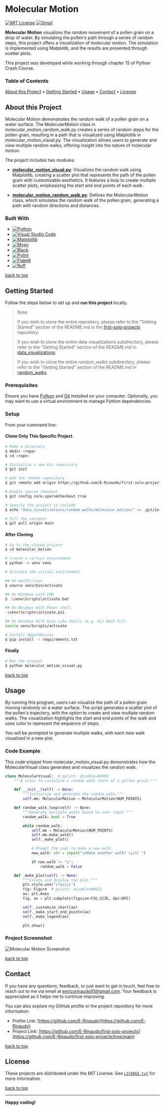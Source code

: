 # Molecular Motion

[![MIT License][license-shield]][license-url]
[![Gmail][Gmail-shield]][Gmail-url]

**Molecular Motion** visualizes the random movement of a pollen grain on a drop of water. By simulating the pollen's path through a series of random steps, this project offers a visualization of molecular motion. The simulation is implemented using Matplotib, and the results are presented through scatter plots.

This project was developed while working through chapter 15 of Python Crash Course.

<!-- markdownlint-disable MD001 -->
### Table of Contents

[About this Project](#about-this-project) •
[Getting Started](#getting-started) •
[Usage](#usage) •
[Contact](#contact) •
[License](#license)
<!-- markdownlint-enable MD001 -->

## About this Project

Molecular Motion demonstrates the random walk of a pollen grain on a water surface. The MolecularMotion class in molecular_motion_random_walk.py creates a series of random steps for the pollen grain, resulting in a path that is visualized using Matplotlib in molecular_motion_visual.py. The visualization allows users to generate and view multiple random walks, offering insight into the nature of molecular motion.

The project includes two modules:

+ **[molecular_motion_visual.py][Molecular-Motion-Visual-url]**:
Visualizes the random walk using Matplotlib, creating a scatter plot that represents the path of the pollen grain with customizable aesthetics. It features a loop to create multiple scatter plots, emphasizing the start and end points of each walk.

+ **[molecular_motion_random_walk.py][Molecular-Motion-Random-Walk-url]**:
Defines the MolecularMotion class, which simulates the random walk of the pollen grain, generating a path with random directions and distances.

### Built With

+ [![Python][Python-badge]][Python-url]
+ [![Visual Studio Code][VSCode-badge]][VSCode-url]
+ [![Matplotlib][Matplotlib-badge]][Matplotlib-url]
+ [![Mypy][Mypy-badge]][Mypy-url]
+ [![Black][Black-badge]][Black-url]
+ [![Pylint][Pylint-badge]][Pylint-url]
+ [![Flake8][Flake8-badge]][Flake8-url]
+ [![Ruff][Ruff-badge]][Ruff-url]
  
[back to top](#molecular-motion)

## Getting Started

Follow the steps below to set up and **run this project** locally.

> Note:
>
> If you wish to clone the entire repository, please refer to the "Getting Started" section of the README.md in the [first-solo-projects][First-Solo-Projects-url] repository.
>
> If you wish to clone the entire data visualizations subdirectory, please refer to the "Getting Started" section of the README.md in [data_visualizations][Data-Visualizations-url].
>
> If you wish to clone the entire random_walks subdirectory, please refer to the "Getting Started" section of the README.md in [random_walks][Random-Walks-url].

### Prerequisites

Ensure you have [Python][Python-download] and [Git][Git-download] installed on your computer.
Optionally, you may want to use a virtual environment to manage Python dependencies.

### Setup

From your command line:

#### Clone Only This Specific Project

```bash
# Make a directory
$ mkdir <repo>
$ cd <repo>

# Initialize a new Git repository
$ git init

# Add the remote repository
$ git remote add origin https://github.com/E-Rinaudo/first-solo-projects.git

# Enable sparse checkout
$ git config core.sparseCheckout true

# Specify the project to include
$ echo "data_visualizations/random_walks/molecular_motion/" >> .git/info/sparse-checkout

# Pull the contents
$ git pull origin main
```

#### After Cloning

```bash
# Go to the cloned project
$ cd molecular_motion

# Create a virtual environment
$ python -m venv venv

# Activate the virtual environment

## On macOS/Linux
$ source venv/bin/activate

## On Windows with CMD
$ .\venv\Scripts\activate.bat

## On Windows With Power shell.
.\venv\Scripts\activate.ps1

## On Windows With Unix Like Shells (e.g. Git Bash CLI).
source venv/Scripts/activate

# Install dependencies
$ pip install -r requirements.txt
```

#### Finally

```bash
# Run the project
$ python molecular_motion_visual.py
```

[back to top](#molecular-motion)

## Usage

By running this program, users can visualize the path of a pollen grain moving randomly on a water surface. The script generates a scatter plot of the pollen's trajectory, with the option to create and view multiple random walks. The visualization highlights the start and end points of the walk and uses color to represent the sequence of steps.

You will be prompted to generate multiple walks, with each new walk visualized in a new plot.

### Code Example

This code snippet from molecular_motion_visual.py demonstrates how the MolecularVisual class generates and visualizes the random walk.

```py
class MolecularVisual:  # pylint: disable=R0903
    """A class to visualize a random walk chart of a pollen grain."""

    def __init__(self) -> None:
        """Initialize and generate the random walk."""
        self.mm: MolecularMotion = MolecularMotion(NUM_POINTS)

    def random_walk_loop(self) -> None:
        """Generate multiple walks based on user input."""
        random_walk: bool = True

        while random_walk:
            self.mm = MolecularMotion(NUM_POINTS)
            self.mm.make_walk()
            self._make_plot()

            # Prompt the user to make a new walk.
            new_walk: str = input("\nMake another walk? (y/n) ")

            if new_walk != "y":
                random_walk = False

    def _make_plot(self) -> None:
        """Create and display the plot."""
        plt.style.use("classic")
        fig: Figure  # pylint: disable=W0612
        ax: plt.Axes
        fig, ax = plt.subplots(figsize=FIG_SIZE, dpi=DPI)

        self._customize_chart(ax)
        self._make_start_end_points(ax)
        self._make_legend(ax)

        plt.show()
```

### Project Screenshot

![Molecular Motion Screenshot][Screenshot-url]

[back to top](#molecular-motion)

## Contact

If you have any questions, feedback, or just want to get in touch, feel free to reach out to me via email at <enricorinaudo91@gmail.com>.
Your feedback is appreciated as it helps me to continue improving.

You can also explore my GitHub profile or the project repository for more information:

+ Profile Link: [https://github.com/E-Rinaudo](https://github.com/E-Rinaudo)
+ Project Link: [https://github.com/E-Rinaudo/first-solo-projects](https://github.com/E-Rinaudo/first-solo-projects/tree/main)

[back to top](#molecular-motion)

## License

These projects are distributed under the MIT License. See [`LICENSE.txt`][license-url] for more information.

[back to top](#molecular-motion)

---

**Happy coding!**

<!-- SHIELDS -->
[license-shield]: https://img.shields.io/github/license/E-Rinaudo/first-solo-projects.svg?style=flat
[license-url]: https://github.com/E-Rinaudo/first-solo-projects/blob/main/LICENSE.txt
[Gmail-shield]: https://img.shields.io/badge/Gmail-D14836?style=flat&logo=gmail&logoColor=white
[Gmail-url]: mailto:enricorinaudo91@gmail.com

<!-- BADGES -->
[Python-badge]: https://img.shields.io/badge/python-3670A0?logo=python&logoColor=ffdd54&style=flat
[Python-url]: https://docs.python.org/3/
[VSCode-badge]: https://img.shields.io/badge/Visual%20Studio%20Code-007ACC?logo=visualstudiocode&logoColor=fff&style=flat
[VSCode-url]: https://code.visualstudio.com/docs
[Matplotlib-badge]: https://img.shields.io/badge/Matplotlib-3776AB?
[Matplotlib-url]: https://matplotlib.org/stable/users/index.html
[Mypy-badge]: https://img.shields.io/badge/mypy-checked-blue?style=flat
[Mypy-url]: https://mypy.readthedocs.io/
[Black-badge]: https://img.shields.io/badge/code%20style-black-000000.svg
[Black-url]: https://black.readthedocs.io/en/stable/
[Pylint-badge]: https://img.shields.io/badge/linting-pylint-yellowgreen?style=flat
[Pylint-url]: https://pylint.readthedocs.io/
[Ruff-badge]: https://img.shields.io/endpoint?url=https://raw.githubusercontent.com/astral-sh/ruff/main/assets/badge/v2.json
[Ruff-url]: https://docs.astral.sh/ruff/tutorial/
[Flake8-badge]: https://img.shields.io/badge/linting-flake8-blue?style=flat
[Flake8-url]: https://flake8.pycqa.org/en/latest/

<!-- PROJECTS LINKS -->
[Molecular-Motion-Visual-url]: https://github.com/E-Rinaudo/first-solo-projects/blob/main/data_visualizations/random_walks/firefly_random_walk/ff_random_walk_visual.py
[Molecular-Motion-Random-Walk-url]: https://github.com/E-Rinaudo/first-solo-projects/blob/main/data_visualizations/random_walks/molecular_motion/molecular_motion_random_walk.py
[Data-Visualizations-url]: https://github.com/E-Rinaudo/first-solo-projects/tree/main/data_visualizations
[Random-Walks-url]: https://github.com/E-Rinaudo/first-solo-projects/tree/main/data_visualizations/random_walks

<!-- SCREENSHOT -->
[Screenshot-url]: screenshot/molecular_motion.png

<!-- MAIN README -->
[First-Solo-Projects-url]: https://github.com/E-Rinaudo/first-solo-projects/blob/main/README.md

<!-- PREREQUISITES LINKS -->
[Python-download]: https://www.python.org/downloads/
[Git-download]: https://git-scm.com
